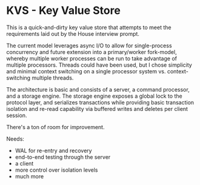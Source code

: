 # KVS - Key Value Store 

This is a quick-and-dirty key value store that 
attempts to meet the requirements laid out by
the House interview prompt.

The current model leverages async I/O to allow
for single-process concurrency and future extension
into a primary/worker fork-model, whereby multiple
worker processes can be run to take advantage of 
multiple processors. Threads could have been used, but
I chose simplicity and minimal context switching on a 
single processor system vs. context-switching multiple
threads. 

The architecture is basic and consists of a server, a 
command processor, and a storage engine. The storage engine
exposes a global lock to the protocol layer, and serializes
transactions while providing basic transaction isolation and
re-read capability via buffered writes and deletes per client
session. 

There's a ton of room for improvement. 

Needs:

* WAL for re-entry and recovery
* end-to-end testing through the server
* a client
* more control over isolation levels
* much more
